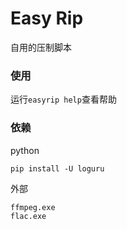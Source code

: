 # Easy Rip

自用的压制脚本

### 使用

运行`easyrip help`查看帮助

### 依赖

python
```
pip install -U loguru
```

外部
```
ffmpeg.exe
flac.exe
```